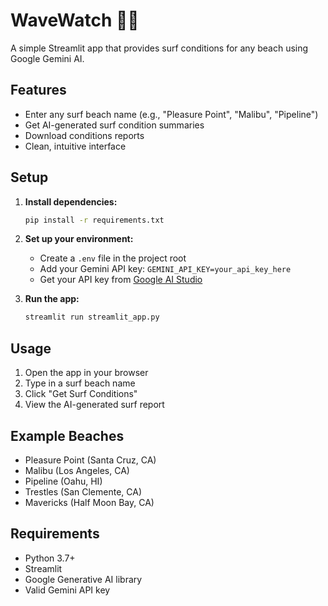 # WaveWatch 🏄‍♂️

A simple Streamlit app that provides surf conditions for any beach using Google Gemini AI.

## Features

- Enter any surf beach name (e.g., "Pleasure Point", "Malibu", "Pipeline")
- Get AI-generated surf condition summaries
- Download conditions reports
- Clean, intuitive interface

## Setup

1. **Install dependencies:**
   ```bash
   pip install -r requirements.txt
   ```

2. **Set up your environment:**
   - Create a `.env` file in the project root
   - Add your Gemini API key: `GEMINI_API_KEY=your_api_key_here`
   - Get your API key from [Google AI Studio](https://makersuite.google.com/app/apikey)

3. **Run the app:**
   ```bash
   streamlit run streamlit_app.py
   ```

## Usage

1. Open the app in your browser
2. Type in a surf beach name
3. Click "Get Surf Conditions"
4. View the AI-generated surf report

## Example Beaches

- Pleasure Point (Santa Cruz, CA)
- Malibu (Los Angeles, CA)
- Pipeline (Oahu, HI)
- Trestles (San Clemente, CA)
- Mavericks (Half Moon Bay, CA)

## Requirements

- Python 3.7+
- Streamlit
- Google Generative AI library
- Valid Gemini API key
